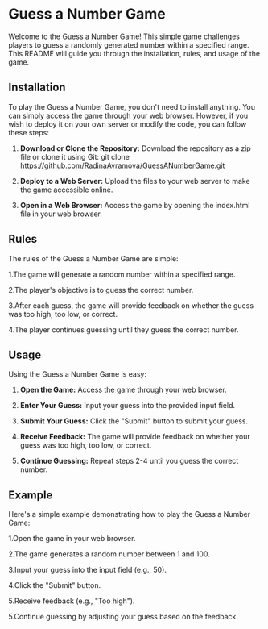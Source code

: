 # Guess a Number Game
Welcome to the Guess a Number Game! This simple game challenges players to guess a randomly generated number within a specified range. This README will guide you through the installation, rules, and usage of the game.

## Installation
To play the Guess a Number Game, you don't need to install anything. You can simply access the game through your web browser. However, if you wish to deploy it on your own server or modify the code, you can follow these steps:

1. **Download or Clone the Repository:**  Download the repository as a zip file or clone it using Git:
git clone https://github.com/RadinaAvramova/GuessANumberGame.git

2. **Deploy to a Web Server:** Upload the files to your web server to make the game accessible online.

3. **Open in a Web Browser:** Access the game by opening the index.html file in your web browser.

## Rules
The rules of the Guess a Number Game are simple:

1.The game will generate a random number within a specified range.

2.The player's objective is to guess the correct number.

3.After each guess, the game will provide feedback on whether the guess was too high, too low, or correct.

4.The player continues guessing until they guess the correct number.

## Usage
Using the Guess a Number Game is easy:

1. **Open the Game:** Access the game through your web browser.

2. **Enter Your Guess:** Input your guess into the provided input field.

3. **Submit Your Guess:** Click the "Submit" button to submit your guess.

4. **Receive Feedback:** The game will provide feedback on whether your guess was too high, too low, or correct.

5. **Continue Guessing:** Repeat steps 2-4 until you guess the correct number.

## Example
Here's a simple example demonstrating how to play the Guess a Number Game:

1.Open the game in your web browser.

2.The game generates a random number between 1 and 100.

3.Input your guess into the input field (e.g., 50).

4.Click the "Submit" button.

5.Receive feedback (e.g., "Too high").

5.Continue guessing by adjusting your guess based on the feedback.




